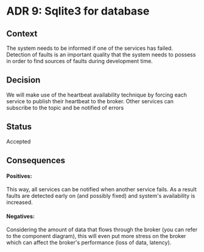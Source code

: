 # ADR 9: Sqlite3 for database
## Context
The system needs to be informed if one of the services has failed. Detection of faults is an important quality that the system needs to possess in order to find sources of faults during development time. 
</br>
## Decision
We will make use of the heartbeat availability technique by forcing each service to publish their heartbeat to the broker. Other services can subscribe to the topic and be notified of errors
</br>
## Status
Accepted
</br>
## Consequences
#### Positives:
This way, all services can be notified when another service fails. As a result faults are detected early on (and possibly fixed) and system's availability is increased.
</br>
#### Negatives:
Considering the amount of data that flows through the broker (you can refer to the component diagram), this will even put more stress on the broker which can affect the broker's performance (loss of data, latency).